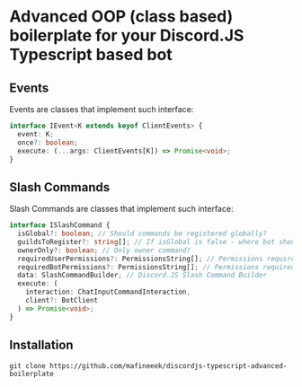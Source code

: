 # Advanced OOP (class based) boilerplate for your Discord.JS Typescript based bot

## Events

Events are classes that implement such interface:
```ts
interface IEvent<K extends keyof ClientEvents> {
  event: K;
  once?: boolean;
  execute: (...args: ClientEvents[K]) => Promise<void>;
}
```

## Slash Commands

Slash Commands are classes that implement such interface:

```ts
interface ISlashCommand {
  isGlobal?: boolean; // Should commands be registered globally?
  guildsToRegister?: string[]; // If isGlobal is false - where bot should register commands
  ownerOnly?: boolean; // Only owner command?
  requiredUserPermissions?: PermissionsString[]; // Permissions required from command author
  requiredBotPermissions?: PermissionsString[]; // Permissions required from bot
  data: SlashCommandBuilder; // Discord.JS Slash Command Builder
  execute: (
    interaction: ChatInputCommandInteraction,
    client?: BotClient
  ) => Promise<void>;
}
```


## Installation

```
git clone https://github.com/mafineeek/discordjs-typescript-advanced-boilerplate
```
